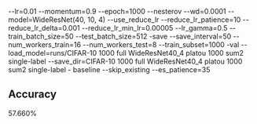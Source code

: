 --lr=0.01 --momentum=0.9 --epoch=1000 --nesterov --wd=0.0001 --model=WideResNet(40, 10, 4) --use_reduce_lr --reduce_lr_patience=10 --reduce_lr_delta=0.001 --reduce_lr_min_lr=0.00005 --lr_gamma=0.5 --train_batch_size=50 --test_batch_size=512 -save --save_interval=50 --num_workers_train=16 --num_workers_test=8 --train_subset=1000 -val --load_model=runs/CIFAR-10 1000 full WideResNet40_4 platou 1000 sum2 single-label --save_dir=CIFAR-10 1000 full WideResNet40_4 platou 1000 sum2 single-label - baseline --skip_existing --es_patience=35
## Accuracy
 57.660%